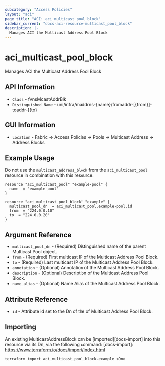 ```yaml
---
subcategory: "Access Policies"
layout: "aci"
page_title: "ACI: aci_multicast_pool_block"
sidebar_current: "docs-aci-resource-multicast_pool_block"
description: |-
  Manages ACI the Multicast Address Pool Block
---
```


# aci_multicast_pool_block #

Manages ACI the Multicast Address Pool Block

## API Information ##

* `Class` - fvnsMcastAddrBlk
* `Distinguished Name` - uni/infra/maddrns-{name}/fromaddr-[{from}]-toaddr-[{to}

## GUI Information ##

* `Location` - Fabric -> Access Policies -> Pools -> Multicast Address -> Address Blocks

## Example Usage ##

Do not use the `multicast_address_block` from the `aci_multicast_pool` resource in combination with this resource.

```hcl
resource "aci_multicast_pool" "example-pool" {
  name  = "example-pool"
}

resource "aci_multicast_pool_block" "example" {
  multicast_pool_dn  = aci_multicast_pool.example-pool.id
  from  = "224.0.0.10"
  to  = "224.0.0.20"
}
```

## Argument Reference ##

* `multicast_pool_dn` - (Required) Distinguished name of the parent Multicast Pool object.
* `from` - (Required) First multicast IP of the Multicast Address Pool Block.
* `to` - (Required) Last multicast IP of the Multicast Address Pool Block.
* `annotation` - (Optional) Annotation of the Multicast Address Pool Block.
* `description` - (Optional) Description of the Multicast Address Pool Block.
* `name_alias` - (Optional) Name Alias of the Multicast Address Pool Block.

## Attribute Reference ##

* `id` - Attribute id set to the Dn of the of Multicast Address Pool Block.

## Importing ##

An existing MulticastAddressBlock can be [imported][docs-import] into this resource via its Dn, via the following command:
[docs-import]: https://www.terraform.io/docs/import/index.html

```
terraform import aci_multicast_pool_block.example <Dn>
```
